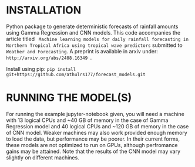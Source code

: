 # INSTALLATION
Python package to generate deterministic forecasts of rainfall amounts using Gamma Regression and CNN models. This code accompanies the article titled ``` Machine learning models for daily rainfall forecasting in Northern Tropical
Africa using tropical wave predictors``` submitted to ``` Weather and Forecasting```. A preprint is available in arxiv under: ```http://arxiv.org/abs/2408.16349 ```.

Install using pip: ```pip install git+https://github.com/athulrs177/forecast_models.git```

# RUNNING THE MODEL(S)
For running the example jupyter-notebook given, you will need a machine with 13 logical CPUs and ~40 GB of memory in the case of Gamma Regression model and 40 logical CPUs and ~120 GB of memory in the case of CNN model. Weaker machines may also work provided enough memory to load the data, but performance may be poorer. In their current forms, these models are not optimized to run on GPUs, although perfromance gains may be attained. Note that the results of the CNN model may vary slightly on different machines.


